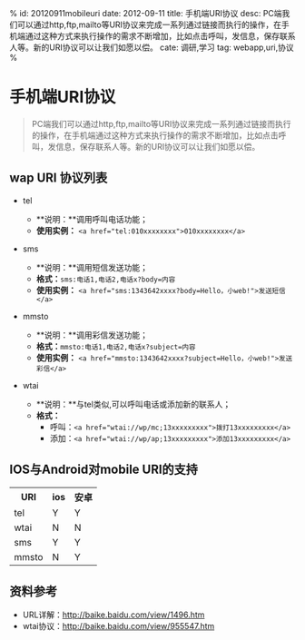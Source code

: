 %
id: 20120911mobileuri
date: 2012-09-11
title: 手机端URI协议
desc: PC端我们可以通过http,ftp,mailto等URI协议来完成一系列通过链接而执行的操作，在手机端通过这种方式来执行操作的需求不断增加，比如点击呼叫，发信息，保存联系人等。新的URI协议可以让我们如愿以偿。
cate: 调研,学习
tag: webapp,uri,协议
%

# 手机端URI协议
> PC端我们可以通过http,ftp,mailto等URI协议来完成一系列通过链接而执行的操作，在手机端通过这种方式来执行操作的需求不断增加，比如点击呼叫，发信息，保存联系人等。新的URI协议可以让我们如愿以偿。

## wap URI 协议列表

* tel
	- **说明：**调用呼叫电话功能；
	- **使用实例：** `<a href="tel:010xxxxxxxx">010xxxxxxxx</a>`


* sms
	- **说明：**调用短信发送功能；
	- **格式：**`sms:电话1,电话2,电话x?body=内容`
	- **使用实例：** `<a href="sms:1343642xxxx?body=Hello，小web!">发送短信</a>`


* mmsto
	- **说明：**调用彩信发送功能；
	- **格式：**`mmsto:电话1,电话2,电话x?subject=内容`
	- **使用实例：** `<a href="mmsto:1343642xxxx?subject=Hello，小web!">发送彩信</a>`


* wtai
	- **说明：**与tel类似,可以呼叫电话或添加新的联系人；
	- **格式：**
		- 呼叫：`<a href="wtai://wp/mc;13xxxxxxxxx">拨打13xxxxxxxxx</a>`
		- 添加：`<a href="wtai://wp/ap;13xxxxxxxxx">添加13xxxxxxxxx</a>`



## IOS与Android对mobile URI的支持

<table cellspacing="0" class="ADoc_table">
	<tr>
		<th> URI </th>
		<th> ios </th>
		<th> 安卓 </th>
	</tr>
	<tr>
		<td> tel </td>
		<td> Y </td>
		<td> Y </td>
		</tr>
	<tr>
		<td> wtai </td>
		<td> N </td>
		<td> N </td>
	</tr>
	<tr>
		<td> sms </td>
		<td> Y </td>
		<td> Y </td>
	</tr>
	<tr>
		<td> mmsto </td>
		<td> N </td>
		<td> Y </td>
	</tr>
</table>



## 资料参考

* URL详解：http://baike.baidu.com/view/1496.htm
* wtai协议：http://baike.baidu.com/view/955547.htm